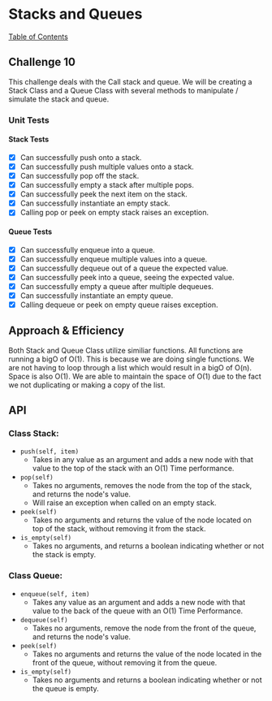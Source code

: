 # Stacks and Queues
[Table of Contents](../../../README.md)
## Challenge 10
This challenge deals with the Call stack and queue. We will be creating a Stack Class and a Queue Class with several methods to manipulate / simulate the stack and queue.

### Unit Tests
#### Stack Tests
- [x] Can successfully push onto a stack.
- [x] Can successfully push multiple values onto a stack.
- [x] Can successfully pop off the stack.
- [x] Can successfully empty a stack after multiple pops.
- [x] Can successfully peek the next item on the stack.
- [x] Can successfully instantiate an empty stack.
- [x] Calling pop or peek on empty stack raises an exception.
#### Queue Tests
- [x] Can successfully enqueue into a queue.
- [x] Can successfully enqueue multiple values into a queue.
- [x] Can successfully dequeue out of a queue the expected value.
- [x] Can successfully peek into a queue, seeing the expected value.
- [x] Can successfully empty a queue after multiple dequeues.
- [x] Can successfully instantiate an empty queue.
- [x] Calling dequeue or peek on empty queue raises exception.

## Approach & Efficiency
Both Stack and Queue Class utilize similiar functions. All functions are running a bigO of O(1). This is because we are doing single functions. We are not having to loop through a list which would result in a bigO of O(n). Space is also O(1). We are able to maintain the space of O(1) due to the fact we not duplicating or making a copy of the list.

## API
### Class Stack:
- `push(self, item)`
    - Takes in any value as an argument and adds a new node with that value to the top of the stack with an O(1) Time performance.
- `pop(self)`
    - Takes no arguments, removes the node from the top of the stack, and returns the node's value.
    - Will raise an exception when called on an empty stack.
- `peek(self)`
    - Takes no arguments and returns the value of the node located on top of the stack, without removing it from the stack.
- `is_empty(self)`
    - Takes no arguments, and returns a boolean indicating whether or not the stack is empty.

### Class Queue:
- `enqueue(self, item)`
    - Takes any value as an argument and adds a new node with that value to the back of the queue with an O(1) Time Performance.
- `dequeue(self)`
    - Takes no arguments, remove the node from the front of the queue, and returns the node's value.
- `peek(self)`
    - Takes no arguments and returns the value of the node located in the front of the queue, without removing it from the queue.
- `is_empty(self)`
    - Takes no arguments and returns a boolean indicating whether or not the queue is empty.
